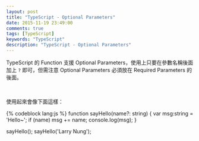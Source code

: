 ```yaml
---
layout: post
title: "TypeScript - Optional Parameters"
date: 2015-11-19 23:49:00
comments: true
tags: [TypeScript]
keywords: "TypeScript"
description: "TypeScript - Optional Parameters"
---
```


TypeScript 的 Function 支援 Optional Parameters，使用上只要在參數名稱後面加上 `?` 即可，但需注意 Optional Parameters 必須放在 Required Parameters 的後面。  

<!-- More -->

<br/>


使用起來會像下面這樣：  

{% codeblock lang:js %}
function sayHello(name?: string) { 
	var msg:string = 'Hello~';
	if (name) 
		msg += name;
	console.log(msg);
} 

sayHello();
sayHello('Larry Nung');
```
